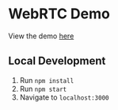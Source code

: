 # WebRTC Demo

View the demo [here](http://demo-webrtc.azurewebsites.net/)

## Local Development

1. Run `npm install`
2. Run `npm start`
3. Navigate to `localhost:3000`